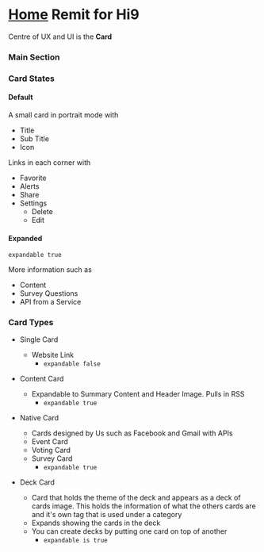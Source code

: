 [Home](../hi9-home-page.md)
Remit for Hi9
=============

Centre of UX and UI is the **Card**

### Main Section

### Card States

#### Default
A small card in portrait mode with

* Title
* Sub Title
* Icon

Links in each corner with

* Favorite
* Alerts
* Share
* Settings
  * Delete
  * Edit

#### Expanded
  `expandable true`

  More information such as
  * Content
  * Survey Questions
  * API from a Service

### Card Types

* Single Card
  * Website Link
    * `expandable false`

* Content Card
  * Expandable to Summary Content and Header Image. Pulls in RSS
    * `expandable true`

* Native Card
  * Cards designed by Us such as Facebook and Gmail with APIs
  * Event Card
  * Voting Card
  * Survey Card
    * `expandable true`

* Deck Card
  * Card that holds the theme of the deck and appears as a deck of cards image. This holds the information of what the others cards are and it's own tag that is used under a category
  * Expands showing the cards in the deck
  * You can create decks by putting one card on top of another
    * `expandable is true`
